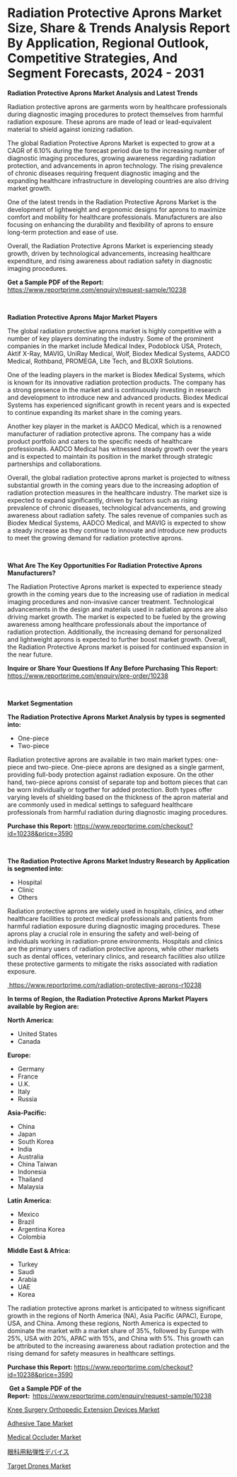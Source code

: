 <p><h1>Radiation Protective Aprons Market Size, Share & Trends Analysis Report By Application, Regional Outlook, Competitive Strategies, And Segment Forecasts, 2024 - 2031</h1></p><p><strong>Radiation Protective Aprons Market Analysis and Latest Trends</strong></p>
<p><p>Radiation protective aprons are garments worn by healthcare professionals during diagnostic imaging procedures to protect themselves from harmful radiation exposure. These aprons are made of lead or lead-equivalent material to shield against ionizing radiation.</p><p>The global Radiation Protective Aprons Market is expected to grow at a CAGR of 6.10% during the forecast period due to the increasing number of diagnostic imaging procedures, growing awareness regarding radiation protection, and advancements in apron technology. The rising prevalence of chronic diseases requiring frequent diagnostic imaging and the expanding healthcare infrastructure in developing countries are also driving market growth.</p><p>One of the latest trends in the Radiation Protective Aprons Market is the development of lightweight and ergonomic designs for aprons to maximize comfort and mobility for healthcare professionals. Manufacturers are also focusing on enhancing the durability and flexibility of aprons to ensure long-term protection and ease of use.</p><p>Overall, the Radiation Protective Aprons Market is experiencing steady growth, driven by technological advancements, increasing healthcare expenditure, and rising awareness about radiation safety in diagnostic imaging procedures.</p></p>
<p><strong>Get a Sample PDF of the Report:&nbsp;</strong> <a href="https://www.reportprime.com/enquiry/request-sample/10238">https://www.reportprime.com/enquiry/request-sample/10238</a></p>
<p>&nbsp;</p>
<p><strong>Radiation Protective Aprons Major Market Players</strong></p>
<p><p>The global radiation protective aprons market is highly competitive with a number of key players dominating the industry. Some of the prominent companies in the market include Medical Index, Podoblock USA, Protech, Aktif X-Ray, MAVIG, UniRay Medical, Wolf, Biodex Medical Systems, AADCO Medical, Rothband, PROMEGA, Lite Tech, and BLOXR Solutions.</p><p>One of the leading players in the market is Biodex Medical Systems, which is known for its innovative radiation protection products. The company has a strong presence in the market and is continuously investing in research and development to introduce new and advanced products. Biodex Medical Systems has experienced significant growth in recent years and is expected to continue expanding its market share in the coming years.</p><p>Another key player in the market is AADCO Medical, which is a renowned manufacturer of radiation protective aprons. The company has a wide product portfolio and caters to the specific needs of healthcare professionals. AADCO Medical has witnessed steady growth over the years and is expected to maintain its position in the market through strategic partnerships and collaborations.</p><p>Overall, the global radiation protective aprons market is projected to witness substantial growth in the coming years due to the increasing adoption of radiation protection measures in the healthcare industry. The market size is expected to expand significantly, driven by factors such as rising prevalence of chronic diseases, technological advancements, and growing awareness about radiation safety. The sales revenue of companies such as Biodex Medical Systems, AADCO Medical, and MAVIG is expected to show a steady increase as they continue to innovate and introduce new products to meet the growing demand for radiation protective aprons.</p></p>
<p>&nbsp;</p>
<p><strong>What Are The Key Opportunities For Radiation Protective Aprons Manufacturers?</strong></p>
<p><p>The Radiation Protective Aprons market is expected to experience steady growth in the coming years due to the increasing use of radiation in medical imaging procedures and non-invasive cancer treatment. Technological advancements in the design and materials used in radiation aprons are also driving market growth. The market is expected to be fueled by the growing awareness among healthcare professionals about the importance of radiation protection. Additionally, the increasing demand for personalized and lightweight aprons is expected to further boost market growth. Overall, the Radiation Protective Aprons market is poised for continued expansion in the near future.</p></p>
<p><strong>Inquire or Share Your Questions If Any Before Purchasing This Report:</strong> <a href="https://www.reportprime.com/enquiry/pre-order/10238">https://www.reportprime.com/enquiry/pre-order/10238</a></p>
<p>&nbsp;</p>
<p><strong>Market Segmentation</strong></p>
<p><strong>The Radiation Protective Aprons Market Analysis by types is segmented into:</strong></p>
<p><ul><li>One-piece</li><li>Two-piece</li></ul></p>
<p><p>Radiation protective aprons are available in two main market types: one-piece and two-piece. One-piece aprons are designed as a single garment, providing full-body protection against radiation exposure. On the other hand, two-piece aprons consist of separate top and bottom pieces that can be worn individually or together for added protection. Both types offer varying levels of shielding based on the thickness of the apron material and are commonly used in medical settings to safeguard healthcare professionals from harmful radiation during diagnostic imaging procedures.</p></p>
<p><strong>Purchase this Report:&nbsp;</strong><a href="https://www.reportprime.com/checkout?id=10238&price=3590">https://www.reportprime.com/checkout?id=10238&price=3590</a></p>
<p>&nbsp;</p>
<p><strong>The Radiation Protective Aprons Market Industry Research by Application is segmented into:</strong></p>
<p><ul><li>Hospital</li><li>Clinic</li><li>Others</li></ul></p>
<p><p>Radiation protective aprons are widely used in hospitals, clinics, and other healthcare facilities to protect medical professionals and patients from harmful radiation exposure during diagnostic imaging procedures. These aprons play a crucial role in ensuring the safety and well-being of individuals working in radiation-prone environments. Hospitals and clinics are the primary users of radiation protective aprons, while other markets such as dental offices, veterinary clinics, and research facilities also utilize these protective garments to mitigate the risks associated with radiation exposure.</p></p>
<p><a href="https://www.reportprime.com/radiation-protective-aprons-r10238">&nbsp;https://www.reportprime.com/radiation-protective-aprons-r10238</a></p>
<p><strong>In terms of Region, the Radiation Protective Aprons Market Players available by Region are:</strong></p>
<p>
    <p> <strong> North America: </strong>
        <ul>
            <li>United States</li>
            <li>Canada</li>
        </ul>
        </p> 
    <p> <strong> Europe: </strong>
        <ul>
            <li>Germany</li>
            <li>France</li>
            <li>U.K.</li>
            <li>Italy</li>
            <li>Russia</li>
        </ul>
        </p> 
    <p> <strong> Asia-Pacific: </strong>
        <ul>
            <li>China</li>
            <li>Japan</li>
            <li>South Korea</li>
            <li>India</li>
            <li>Australia</li>
            <li>China Taiwan</li>
            <li>Indonesia</li>
            <li>Thailand</li>
            <li>Malaysia</li>
        </ul>
        </p> 
    <p> <strong> Latin America: </strong>
        <ul>
            <li>Mexico</li>
            <li>Brazil</li>
            <li>Argentina Korea</li>
            <li>Colombia</li>
        </ul>
        </p> 
    <p> <strong> Middle East & Africa: </strong>
        <ul>
            <li>Turkey</li>
            <li>Saudi</li>
            <li>Arabia</li>
            <li>UAE</li>
            <li>Korea</li>
        </ul>
    </p>
    </p>
<p><p>The radiation protective aprons market is anticipated to witness significant growth in the regions of North America (NA), Asia Pacific (APAC), Europe, USA, and China. Among these regions, North America is expected to dominate the market with a market share of 35%, followed by Europe with 25%, USA with 20%, APAC with 15%, and China with 5%. This growth can be attributed to the increasing awareness about radiation protection and the rising demand for safety measures in healthcare settings.</p></p>
<p><strong>Purchase this Report: </strong><a href="https://www.reportprime.com/checkout?id=10238&price=3590">https://www.reportprime.com/checkout?id=10238&price=3590</a></p>
<p>&nbsp;<strong>Get a Sample PDF of the Report:&nbsp;&nbsp;</strong><a href="https://www.reportprime.com/enquiry/request-sample/10238">https://www.reportprime.com/enquiry/request-sample/10238</a></p>
<p><strong></strong></p>
<p><p><a href="https://github.com/seekum/Market-Research-Report-List-2/blob/main/knee-surgery-orthopedic-extension-devices-market.md">Knee Surgery Orthopedic Extension Devices Market</a></p><p><a href="https://issuu.com/reportprime-2/docs/adhesive-tape-market-size-2030.pptx">Adhesive Tape Market</a></p><p><a href="https://github.com/timeliteaut/Market-Research-Report-List-2/blob/main/medical-occluder-market.md">Medical Occluder Market</a></p><p><a href="https://medium.com/@addyserr7687/%E7%BF%BB%E8%A8%B3-%E7%9C%BC%E7%A7%91%E7%94%A8%E7%B2%98%E5%BC%BE%E6%80%A7%E3%83%87%E3%83%90%E3%82%A4%E3%82%B9%E5%B8%82%E5%A0%B4%E3%81%AE%E3%83%A1%E3%83%88%E3%83%AA%E3%82%AF%E3%82%B9%E3%81%AE%E8%A7%A3%E8%AA%AD-%E5%B8%82%E5%A0%B4%E3%82%B7%E3%82%A7%E3%82%A2-%E3%83%88%E3%83%AC%E3%83%B3%E3%83%89-%E6%88%90%E9%95%B7%E3%83%91%E3%82%BF%E3%83%BC%E3%83%B3-6184c861fb59">眼科用粘弾性デバイス</a></p><p><a href="https://issuu.com/reportprime-2/docs/target-drones-market-size-2030.pptx">Target Drones Market</a></p></p>